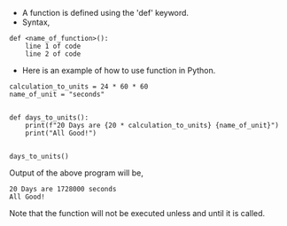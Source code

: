 * A function is defined using the 'def' keyword. 
* Syntax,
```
def <name_of_function>():
    line 1 of code
    line 2 of code
```



* Here is an example of how to use function in Python.
```
calculation_to_units = 24 * 60 * 60
name_of_unit = "seconds"


def days_to_units():
    print(f"20 Days are {20 * calculation_to_units} {name_of_unit}")
    print("All Good!")


days_to_units()
```
Output of the above program will be,
```
20 Days are 1728000 seconds
All Good!
```
Note that the function will not be executed unless and until it is called.
